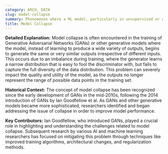 ```yaml
---
category: ARCH, DATA
slug: model-collapse
summary: Phenomenon where a ML model, particularly in unsupervised or generative learning, repeatedly produces identical or highly similar outputs despite varying inputs, leading to a loss of diversity in the generated data.
title: Model Collapse
---
```


**Detailed Explanation:** Model collapse is often encountered in the training of Generative Adversarial Networks (GANs) or other generative models where the model, instead of learning to produce a wide variety of outputs, begins to generate the same or very similar outputs irrespective of different inputs. This occurs due to an imbalance during training, where the generator learns a narrow distribution that is easy to fool the discriminator with, but fails to capture the full diversity of the data distribution. This problem can severely impact the quality and utility of the model, as the outputs no longer represent the range of possible data points in the training set.

**Historical Context:** The concept of model collapse has been recognized since the early development of GANs in the mid-2010s, following the 2014 introduction of GANs by Ian Goodfellow et al. As GANs and other generative models became more sophisticated, researchers identified and began addressing the issue of collapse in order to improve model performance.

**Key Contributors:** Ian Goodfellow, who introduced GANs, played a crucial role in highlighting and understanding the challenges related to model collapse. Subsequent research by various AI and machine learning researchers has focused on mitigating this problem through techniques like improved training algorithms, architectural changes, and regularization methods.